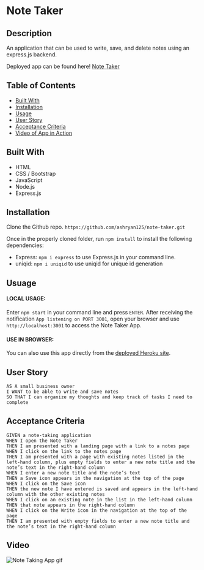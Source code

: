 # Note Taker

## Description
An application that can be used to write, save, and delete notes using an express.js backend.

Deployed app can be found here!
[Note Taker](https://lit-brushlands-27334.herokuapp.com/)

## Table of Contents

* [Built With](#built-with)
* [Installation](#installation)
* [Usage](#usage)
* [User Story](#user-story)
* [Acceptance Criteria](#acceptance-criteria)
* [Video of App in Action](#video)

## Built With
* HTML
* CSS / Bootstrap
* JavaScript
* Node.js
* Express.js

## Installation
Clone the Github repo.
```https://github.com/ashryan125/note-taker.git```

Once in the properly cloned folder, run ```npm install``` to install the following dependencies:
 * Express:  ```npm i express``` to use Express.js in your command line.
 * uniqid: ```npm i uniqid``` to use uniqid for unique id generation


## Usuage
 #### **LOCAL USAGE:** 
 Enter ```npm start``` in your command line and press ```ENTER```. 
 After receiving the notification ```App listening on PORT 3001```, open your browser and use ```http://localhost:3001``` to access the Note Taker App. 
#### **USE IN BROWSER:**
You can also use this app directly from the [deployed Heroku site](https://lit-brushlands-27334.herokuapp.com/).
 
 
## User Story
```
AS A small business owner
I WANT to be able to write and save notes
SO THAT I can organize my thoughts and keep track of tasks I need to complete
```
  
## Acceptance Criteria
```
GIVEN a note-taking application
WHEN I open the Note Taker
THEN I am presented with a landing page with a link to a notes page
WHEN I click on the link to the notes page
THEN I am presented with a page with existing notes listed in the left-hand column, plus empty fields to enter a new note title and the note’s text in the right-hand column
WHEN I enter a new note title and the note’s text
THEN a Save icon appears in the navigation at the top of the page
WHEN I click on the Save icon
THEN the new note I have entered is saved and appears in the left-hand column with the other existing notes
WHEN I click on an existing note in the list in the left-hand column
THEN that note appears in the right-hand column
WHEN I click on the Write icon in the navigation at the top of the page
THEN I am presented with empty fields to enter a new note title and the note’s text in the right-hand column

```

## Video
![Note Taking App gif](./public/assets/img/noteTaker.gif)
